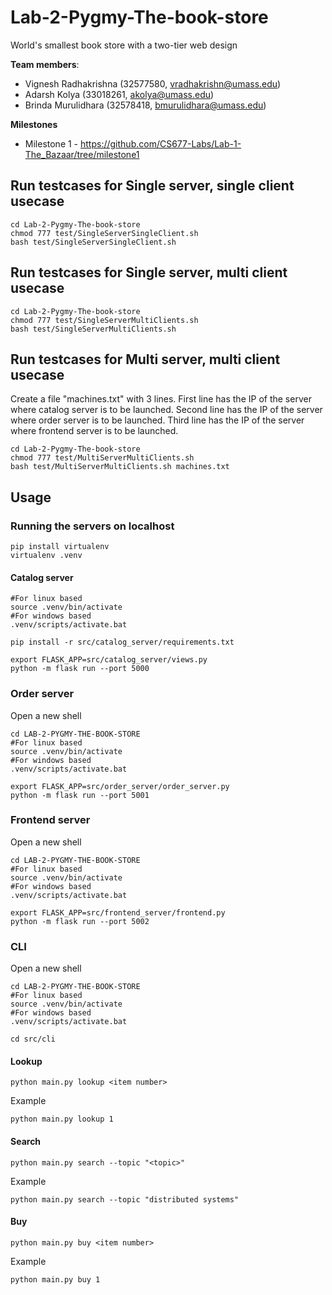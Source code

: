 # Lab-2-Pygmy-The-book-store
World's smallest book store with a two-tier web design

**Team members**: 
  * Vignesh Radhakrishna (32577580, vradhakrishn@umass.edu)
  * Adarsh Kolya (33018261, akolya@umass.edu)
  * Brinda Murulidhara (32578418, bmurulidhara@umass.edu)

**Milestones**
- Milestone 1 - https://github.com/CS677-Labs/Lab-1-The_Bazaar/tree/milestone1


## Run testcases for Single server, single client usecase
```
cd Lab-2-Pygmy-The-book-store
chmod 777 test/SingleServerSingleClient.sh
bash test/SingleServerSingleClient.sh
```

## Run testcases for Single server, multi client usecase
```
cd Lab-2-Pygmy-The-book-store
chmod 777 test/SingleServerMultiClients.sh
bash test/SingleServerMultiClients.sh
```

## Run testcases for Multi server, multi client usecase
Create a file "machines.txt" with 3 lines. 
First line has the IP of the server where catalog server is to be launched.
Second line has the IP of the server where order server is to be launched.
Third line has the IP of the server where frontend server is to be launched.
```
cd Lab-2-Pygmy-The-book-store
chmod 777 test/MultiServerMultiClients.sh
bash test/MultiServerMultiClients.sh machines.txt
```

## Usage
### Running the servers on localhost
```
pip install virtualenv
virtualenv .venv
```
#### Catalog server
```
#For linux based
source .venv/bin/activate
#For windows based
.venv/scripts/activate.bat

pip install -r src/catalog_server/requirements.txt

export FLASK_APP=src/catalog_server/views.py
python -m flask run --port 5000
```

### Order server
Open a new shell
```
cd LAB-2-PYGMY-THE-BOOK-STORE
#For linux based
source .venv/bin/activate
#For windows based
.venv/scripts/activate.bat

export FLASK_APP=src/order_server/order_server.py
python -m flask run --port 5001
```

### Frontend server
Open a new shell
```
cd LAB-2-PYGMY-THE-BOOK-STORE
#For linux based
source .venv/bin/activate
#For windows based
.venv/scripts/activate.bat

export FLASK_APP=src/frontend_server/frontend.py
python -m flask run --port 5002
```


### CLI
Open a new shell
```
cd LAB-2-PYGMY-THE-BOOK-STORE
#For linux based
source .venv/bin/activate
#For windows based
.venv/scripts/activate.bat

cd src/cli
```
#### Lookup 
```
python main.py lookup <item number>
```

Example
```
python main.py lookup 1
```

#### Search
```
python main.py search --topic "<topic>"
```

Example
```
python main.py search --topic "distributed systems"
```

#### Buy
```
python main.py buy <item number>
```

Example
```
python main.py buy 1
```
